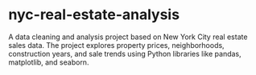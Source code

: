 # nyc-real-estate-analysis
A data cleaning and analysis project based on New York City real estate sales data. The project explores property prices, neighborhoods, construction years, and sale trends using Python libraries like pandas, matplotlib, and seaborn.
